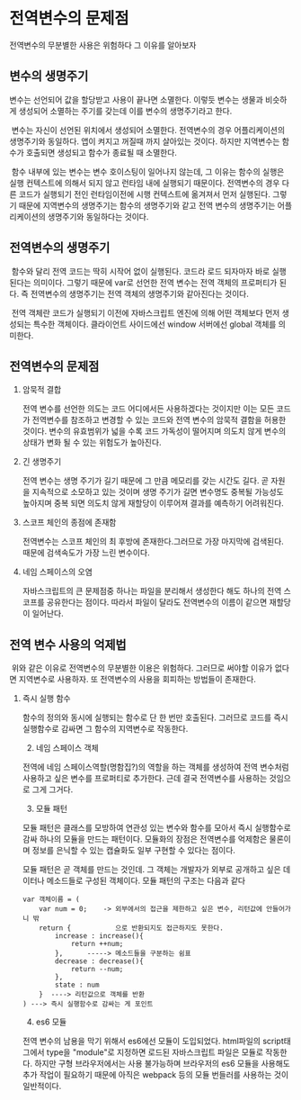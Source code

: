 # 전역변수의 문제점

전역변수의 무분별한 사용은 위험하다 그 이유를 알아보자

## 변수의 생명주기

변수는 선언되어 값을 할당받고 사용이 끝나면 소멸한다. 이렇듯 변수는 생물과 비슷하게 생성되어 소멸하는 주기를 갖는데 이를 변수의 생명주기라고 한다.

​	변수는 자신이 선언된 위치에서 생성되어 소멸한다. 전역변수의 경우 어플리케이션의 생명주기와 동일하다. 앱이 켜지고 꺼질때 까지 살아있는 것이다. 하지만 지역변수는 함수가 호출되면 생성되고 함수가 종료될 때 소멸한다.

​	함수 내부에 있는 변수는 변수 호이스팅이 일어나지 않는데, 그 이유는 함수의 실행은 실행 컨텍스트에 의해서 되지 않고 런타임 내에 실행되기 때문이다. 전역변수의 경우 다른 코드가 실행되기 전인 런타임이전에 시행 컨텍스트에 옮겨져서 먼저 실행된다. 그렇기 때문에 지역변수의 생명주기는 함수의 생명주기와 같고 전역 변수의 생명주기는 어플리케이션의 생명주기와 동일하다는 것이다.



## 전역변수의 생명주기

​	함수와 달리 전역 코드는 딱히 시작어 없이 실행된다. 코드라 로드 되자마자 바로 실행된다는 의미이다. 그렇기 때문에 var로 선언한 전역 변수는 전역 객체의 프로퍼티가 된다. 즉 전역변수의 생명주기는 전역 객체의 생명주기와 같아진다는 것이다.

​	전역 객체란 코드가 실행되기 이전에 자바스크립트 엔진에 의해 어떤 객체보다 먼저 생성되는 특수한 객체이다. 클라이언트 사이드에선 window 서버에선 global 객체를 의미한다.



## 전역변수의 문제점

1. 암묵적 결합

   전역 변수를 선언한 의도는 코드 어디에서든 사용하겠다는 것이지만 이는 모든 코드가 전역변수를 참조하고 변경할 수 있는 코드와 전역 변수의 암묵적 결함을 허용한 것이다. 변수의 유효범위가 넓을 수록 코드 가독성이 떨어지며 의도치 않게 변수의 상태가 변화 될 수 있는 위험도가 높아진다.

2. 긴 생명주기

   전역 변수는 생명 주기가 길기 때문에 그 만큼 메모리를 갖는 시간도 길다. 곧 자원을 지속적으로 소모하고 있는 것이며 생명 주기가 길면 변수명도 중복될 가능성도 높아지며 중복 되면 의도치 않게 재할당이 이루어져 결과를 예측하기 어려워진다.

3. 스코프 체인의 종점에 존재함

   전역변수는 스코프 체인의 최 후방에 존재한다.그러므로 가장 마지막에 검색된다. 때문에 검색속도가 가장 느린 변수이다.

4. 네임 스페이스의 오염

   자바스크립트의 큰 문제점중 하나는 파일을 분리해서 생성한다 해도 하나의 전역 스코프를 공유한다는 점이다. 따라서 파일이 달라도 전역변수의 이름이 같으면 재할당이 일어난다.



## 전역 변수 사용의 억제법

​	위와 같은 이유로 전역변수의 무분별한 이용은 위험하다. 그러므로 써야할 이유가 없다면 지역변수로 사용하자. 또 전역변수의 사용을 회피하는 방법들이 존재한다.

 1. 즉시 실행 함수

    함수의 정의와 동시에 실행되는 함수로 단 한 번만 호출된다. 그러므로 코드를 즉시 실행함수로 감싸면 그 함수의 지역변수로 작동한다.

	2. 네임 스페이스 객체

    전역에 네임 스페이스역할(명함집?)의 역할을 하는 객체를 생성하여 전역 변수처럼 사용하고 싶은 변수를 프로퍼티로 추가한다. 근데 결국 전역변수를 사용하는 것임으로 그게 그거다.

	3. 모듈 패턴

    모듈 패턴은 클래스를 모방하여 연관성 있는 변수와 함수를 모아서 즉시 실행함수로 감싸 하나의 모듈을 만드는 패턴이다. 모듈화의 장점은 전역변수를 억제함은 물론이며 정보를 은닉할 수 있는 캡슐화도 일부 구현할 수 있다는 점이다.

    모듈 패턴은 곧 객체를 만드는 것인데. 그 객체는 개발자가 외부로 공개하고 싶은 데이터나 메소드들로 구성된 객체이다. 모듈 패턴의 구조는 다음과 같다

    ```
    var 객체이름 = (
    	var num = 0; 	-> 외부에서의 접근을 제한하고 싶은 변수, 리턴값에 안들어가니 밖
    	return {		   으로 반환되지도 접근하지도 못한다.
    		increase : increase(){
    			return ++num;
    		},  	-----> 메소드들을 구분하는 쉼표
    		decrease : decrease(){
    			return --num;
    		},
    		state : num
    	}  ----> 리턴값으로 객체를 반환
    ) ---> 즉시 실행함수로 감싸는 게 포인트
    ```

	4. es6 모듈

    전역 변수의 남용을 막기 위해서 es6에선 모듈이 도입되었다. html파일의 script태그에서 type을 "module"로 지정하면 로드된 자바스크립트 파일은 모듈로 작동한다. 하지만 구형 브라우저에서는 사용 불가능하며 브라우저의 es6 모듈을 사용해도 추가 작업이 필요하기 때문에 아직은 webpack 등의 모듈 번들러를 사용하는 것이 일반적이다.